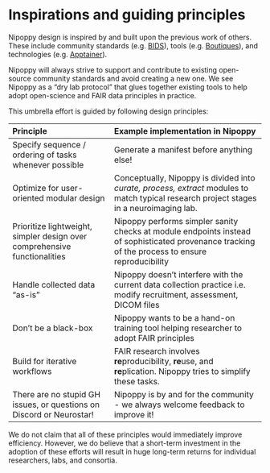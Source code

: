 # Inspirations and guiding principles


Nipoppy design is inspired by and built upon the previous work of others. These include community standards (e.g. [BIDS](https://bids.neuroimaging.io/)), tools (e.g. [Boutiques](https://boutiques.github.io/)), and technologies (e.g. [Apptainer](https://apptainer.org/)).

Nipoppy will always strive to support and contribute to existing open-source community standards and avoid creating a new one.
We see Nipoppy as a “dry lab protocol” that glues together existing tools to help adopt open-science and FAIR data principles in practice.

This umbrella effort is guided by following design principles:


| Principle   | Example implementation in Nipoppy    |
|:-------|:------------------------------------------------------------------------|
| Specify sequence / ordering of tasks whenever possible   | Generate a manifest before anything else!                                |
| Optimize for user-oriented modular design    | Conceptually, Nipoppy is divided into *curate, process, extract* modules to match typical research project stages in a neuroimaging lab. |
| Prioritize lightweight, simpler design over comprehensive functionalities  | Nipoppy performs simpler sanity checks at module endpoints instead of sophisticated provenance tracking of the process to ensure reproducibility|
| Handle collected data “as-is” | Nipoppy doesn’t interfere with the current data collection practice i.e. modify recruitment, assessment, DICOM files |
| Don’t be a black-box | Nipoppy wants to be a hand-on training tool helping researcher to adopt FAIR principles |
| Build for iterative workflows | FAIR research involves **re**producibility, **re**use, and **re**plication. Nipoppy tries to simplify these tasks. |
| There are no stupid GH issues, or questions on Discord or Neurostar!| Nipoppy is by and for the community - we always welcome feedback to improve it!  |


We do not claim that all of these principles would immediately improve efficiency. However, we do believe that a short-term investment in the adoption of these efforts will result in huge long-term returns for individual researchers, labs, and consortia.
